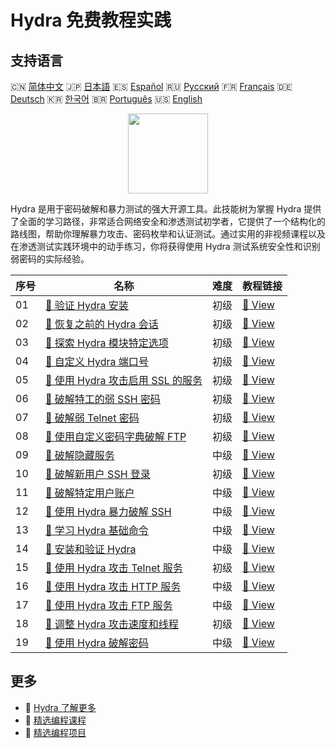 # Hydra 免费教程实践

## 支持语言

🇨🇳 [简体中文](README_zh.md) 🇯🇵 [日本語](README_ja.md) 🇪🇸 [Español](README_es.md) 🇷🇺 [Русский](README_ru.md) 🇫🇷 [Français](README_fr.md) 🇩🇪 [Deutsch](README_de.md) 🇰🇷 [한국어](README_ko.md) 🇧🇷 [Português](README_pt.md) 🇺🇸 [English](README.md) 

<div align="center">
<img width="128px" src="https://file.labex.io/path/fqzGODJFWPbL.png">
</div>

Hydra 是用于密码破解和暴力测试的强大开源工具。此技能树为掌握 Hydra 提供了全面的学习路径，非常适合网络安全和渗透测试初学者，它提供了一个结构化的路线图，帮助你理解暴力攻击、密码枚举和认证测试。通过实用的非视频课程以及在渗透测试实践环境中的动手练习，你将获得使用 Hydra 测试系统安全性和识别弱密码的实际经验。

|   序号 | 名称                                                                                                                   | 难度   | 教程链接                                                                                     |
|--------|------------------------------------------------------------------------------------------------------------------------|--------|----------------------------------------------------------------------------------------------|
|     01 | [📖 验证 Hydra 安装](https://labex.io/zh/tutorials/hydra-verify-hydra-installation-549983)                             | 初级   | [🔗 View](https://labex.io/zh/tutorials/hydra-verify-hydra-installation-549983)              |
|     02 | [📖 恢复之前的 Hydra 会话](https://labex.io/zh/tutorials/hydra-restore-a-previous-hydra-session-550772)                | 初级   | [🔗 View](https://labex.io/zh/tutorials/hydra-restore-a-previous-hydra-session-550772)       |
|     03 | [📖 探索 Hydra 模块特定选项](https://labex.io/zh/tutorials/hydra-explore-hydra-module-specific-options-550767)         | 初级   | [🔗 View](https://labex.io/zh/tutorials/hydra-explore-hydra-module-specific-options-550767)  |
|     04 | [📖 自定义 Hydra 端口号](https://labex.io/zh/tutorials/hydra-customize-hydra-port-numbers-550765)                      | 初级   | [🔗 View](https://labex.io/zh/tutorials/hydra-customize-hydra-port-numbers-550765)           |
|     05 | [📖 使用 Hydra 攻击启用 SSL 的服务](https://labex.io/zh/tutorials/hydra-attack-ssl-enabled-services-with-hydra-550762) | 初级   | [🔗 View](https://labex.io/zh/tutorials/hydra-attack-ssl-enabled-services-with-hydra-550762) |
|     06 | [📖 破解特工的弱 SSH 密码](https://labex.io/zh/tutorials/hydra-crack-agent-s-weak-ssh-password-550753)                 | 初级   | [🔗 View](https://labex.io/zh/tutorials/hydra-crack-agent-s-weak-ssh-password-550753)        |
|     07 | [📖 破解弱 Telnet 密码](https://labex.io/zh/tutorials/hydra-crack-a-weak-telnet-password-550745)                       | 初级   | [🔗 View](https://labex.io/zh/tutorials/hydra-crack-a-weak-telnet-password-550745)           |
|     08 | [📖 使用自定义密码字典破解 FTP](https://labex.io/zh/tutorials/hydra-crack-ftp-with-custom-wordlist-550733)             | 初级   | [🔗 View](https://labex.io/zh/tutorials/hydra-crack-ftp-with-custom-wordlist-550733)         |
|     09 | [📖 破解隐藏服务](https://labex.io/zh/tutorials/hydra-crack-the-hidden-service-550719)                                 | 中级   | [🔗 View](https://labex.io/zh/tutorials/hydra-crack-the-hidden-service-550719)               |
|     10 | [📖 破解新用户 SSH 登录](https://labex.io/zh/tutorials/hydra-crack-new-user-ssh-login-550712)                          | 初级   | [🔗 View](https://labex.io/zh/tutorials/hydra-crack-new-user-ssh-login-550712)               |
|     11 | [📖 破解特定用户账户](https://labex.io/zh/tutorials/linux-cracking-a-specific-user-account-415951)                     | 中级   | [🔗 View](https://labex.io/zh/tutorials/linux-cracking-a-specific-user-account-415951)       |
|     12 | [📖 使用 Hydra 暴力破解 SSH](https://labex.io/zh/tutorials/hydra-brute-force-ssh-in-hydra-549926)                      | 中级   | [🔗 View](https://labex.io/zh/tutorials/hydra-brute-force-ssh-in-hydra-549926)               |
|     13 | [📖 学习 Hydra 基础命令](https://labex.io/zh/tutorials/hydra-learn-basic-hydra-commands-549918)                        | 中级   | [🔗 View](https://labex.io/zh/tutorials/hydra-learn-basic-hydra-commands-549918)             |
|     14 | [📖 安装和验证 Hydra](https://labex.io/zh/tutorials/hydra-install-and-verify-hydra-549917)                             | 中级   | [🔗 View](https://labex.io/zh/tutorials/hydra-install-and-verify-hydra-549917)               |
|     15 | [📖 使用 Hydra 攻击 Telnet 服务](https://labex.io/zh/tutorials/hydra-attack-telnet-services-with-hydra-549916)         | 初级   | [🔗 View](https://labex.io/zh/tutorials/hydra-attack-telnet-services-with-hydra-549916)      |
|     16 | [📖 使用 Hydra 攻击 HTTP 服务](https://labex.io/zh/tutorials/hydra-attack-http-services-with-hydra-549915)             | 中级   | [🔗 View](https://labex.io/zh/tutorials/hydra-attack-http-services-with-hydra-549915)        |
|     17 | [📖 使用 Hydra 攻击 FTP 服务](https://labex.io/zh/tutorials/hydra-attack-ftp-services-with-hydra-549914)               | 中级   | [🔗 View](https://labex.io/zh/tutorials/hydra-attack-ftp-services-with-hydra-549914)         |
|     18 | [📖 调整 Hydra 攻击速度和线程](https://labex.io/zh/tutorials/hydra-adjust-hydra-attack-speed-and-threads-549913)       | 初级   | [🔗 View](https://labex.io/zh/tutorials/hydra-adjust-hydra-attack-speed-and-threads-549913)  |
|     19 | [📖 使用 Hydra 破解密码](https://labex.io/zh/tutorials/linux-using-hydra-to-crack-passwords-415960)                    | 中级   | [🔗 View](https://labex.io/zh/tutorials/linux-using-hydra-to-crack-passwords-415960)         |

## 更多

- 🔗 [Hydra 了解更多](https://labex.io/zh/skilltrees/hydra)
- 🔗 [精选编程课程](https://github.com/labex-labs/awesome-programming-courses)
- 🔗 [精选编程项目](https://github.com/labex-labs/awesome-programming-projects)

